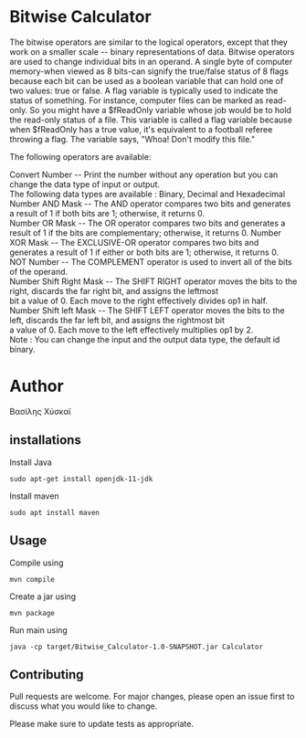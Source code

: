 
# Bitwise Calculator
The bitwise operators are similar to the logical operators, except that they work on a smaller scale -- binary representations of data.
Bitwise operators are used to change individual bits in an operand. A single byte of computer memory-when viewed as 8 bits-can signify 
the true/false status of 8 flags because each bit can be used as a boolean variable that can hold one of two values: true or false. A 
flag variable is typically used to indicate the status of something. For instance, computer files can be marked as read-only. So you 
might have a $fReadOnly variable whose job would be to hold the read-only status of a file. This variable is called a flag variable 
because when $fReadOnly has a true value, it's equivalent to a football referee throwing a flag. The variable says, "Whoa! Don't modify 
this file."

The following operators are available:

Convert Number -- Print the number without any operation but you can change the data type of input or output.  
The following data types are available : Binary, Decimal and Hexadecimal  
Number AND Mask -- The AND operator compares two bits and generates a result of 1 if both bits are 1; otherwise, it returns 0.   
Number OR Mask -- The OR operator compares two bits and generates a result of 1 if the bits are complementary; otherwise, it returns 0. 
Number XOR Mask -- The EXCLUSIVE-OR operator compares two bits and generates a result of 1 if either or both bits are 1; otherwise, it
returns 0.  
NOT Number -- The COMPLEMENT operator is used to invert all of the bits of the operand.  
Number Shift Right Mask -- The SHIFT RIGHT operator moves the bits to the right, discards the far right bit, and assigns the leftmost  
bit a value of 0. Each move to the right effectively divides op1 in half.  
Number Shift left Mask -- The SHIFT LEFT operator moves the bits to the left, discards the far left bit, and assigns the rightmost bit  
a value of 0. Each move to the left effectively multiplies op1 by 2.  
Note : You can change the input and the output data type, the default id binary.  

# Author

Βασίλης Χύσκαϊ

## installations

Install Java

```
sudo apt-get install openjdk-11-jdk
```

Install maven

```
sudo apt install maven
```

## Usage

Compile using 

```
mvn compile
```

Create a jar using 

```
mvn package
```

Run main using 

```
java -cp target/Bitwise_Calculator-1.0-SNAPSHOT.jar Calculator
```

## Contributing
Pull requests are welcome. For major changes, please open an issue first to discuss what you would like to change.

Please make sure to update tests as appropriate.

